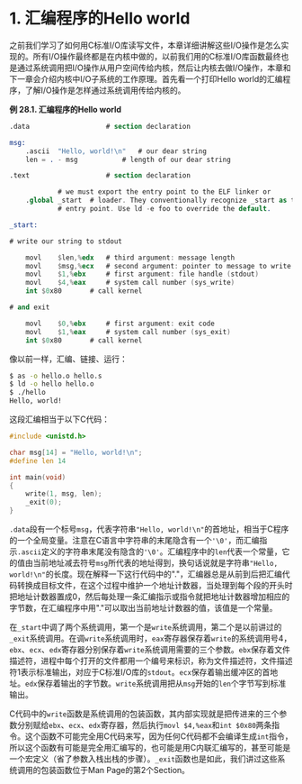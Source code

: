 # 1. 汇编程序的Hello world

之前我们学习了如何用C标准I/O库读写文件，本章详细讲解这些I/O操作是怎么实现的。所有I/O操作最终都是在内核中做的，以前我们用的C标准I/O库函数最终也是通过系统调用把I/O操作从用户空间传给内核，然后让内核去做I/O操作，本章和下一章会介绍内核中I/O子系统的工作原理。首先看一个打印Hello world的汇编程序，了解I/O操作是怎样通过系统调用传给内核的。

**例 28.1. 汇编程序的Hello world**

```nasm
.data					# section declaration

msg:
	.ascii	"Hello, world!\n"	# our dear string
	len = . - msg			# length of our dear string

.text					# section declaration

			# we must export the entry point to the ELF linker or
    .global _start	# loader. They conventionally recognize _start as their
			# entry point. Use ld -e foo to override the default.

_start:

# write our string to stdout

	movl	$len,%edx	# third argument: message length
	movl	$msg,%ecx	# second argument: pointer to message to write
	movl	$1,%ebx		# first argument: file handle (stdout)
	movl	$4,%eax		# system call number (sys_write)
	int	$0x80		# call kernel

# and exit

	movl	$0,%ebx		# first argument: exit code
	movl	$1,%eax		# system call number (sys_exit)
	int	$0x80		# call kernel
```

像以前一样，汇编、链接、运行：

```bash
$ as -o hello.o hello.s
$ ld -o hello hello.o
$ ./hello
Hello, world!
```

这段汇编相当于以下C代码：

```c
#include <unistd.h>

char msg[14] = "Hello, world!\n";
#define len 14

int main(void)
{
	write(1, msg, len);
	_exit(0);
}
```

`.data`段有一个标号`msg`，代表字符串`"Hello, world!\n"`的首地址，相当于C程序的一个全局变量。注意在C语言中字符串的末尾隐含有一个`'\0'`，而汇编指示`.ascii`定义的字符串末尾没有隐含的`'\0'`。汇编程序中的`len`代表一个常量，它的值由当前地址减去符号`msg`所代表的地址得到，换句话说就是字符串`"Hello, world!\n"`的长度。现在解释一下这行代码中的"."，汇编器总是从前到后把汇编代码转换成目标文件，在这个过程中维护一个地址计数器，当处理到每个段的开头时把地址计数器置成0，然后每处理一条汇编指示或指令就把地址计数器增加相应的字节数，在汇编程序中用"."可以取出当前地址计数器的值，该值是一个常量。

在`_start`中调了两个系统调用，第一个是`write`系统调用，第二个是以前讲过的`_exit`系统调用。在调`write`系统调用时，`eax`寄存器保存着`write`的系统调用号4，`ebx`、`ecx`、`edx`寄存器分别保存着`write`系统调用需要的三个参数。`ebx`保存着文件描述符，进程中每个打开的文件都用一个编号来标识，称为文件描述符，文件描述符1表示标准输出，对应于C标准I/O库的`stdout`。`ecx`保存着输出缓冲区的首地址。`edx`保存着输出的字节数。`write`系统调用把从`msg`开始的`len`个字节写到标准输出。

C代码中的`write`函数是系统调用的包装函数，其内部实现就是把传进来的三个参数分别赋给`ebx`、`ecx`、`edx`寄存器，然后执行`movl $4,%eax`和`int $0x80`两条指令。这个函数不可能完全用C代码来写，因为任何C代码都不会编译生成`int`指令，所以这个函数有可能是完全用汇编写的，也可能是用C内联汇编写的，甚至可能是一个宏定义（省了参数入栈出栈的步骤）。`_exit`函数也是如此，我们讲过这些系统调用的包装函数位于Man Page的第2个Section。 